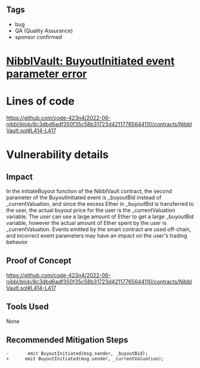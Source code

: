## Tags

- bug
- QA (Quality Assurance)
- sponsor confirmed

# [NibblVault: BuyoutInitiated event parameter error](https://github.com/code-423n4/2022-06-nibbl-findings/issues/160) 

# Lines of code

https://github.com/code-423n4/2022-06-nibbl/blob/8c3dbd6adf350f35c58b31723d42117765644110/contracts/NibblVault.sol#L414-L417


# Vulnerability details

## Impact
In the initiateBuyout function of the NibblVault contract, the second parameter of the BuyoutInitiated event is _buyoutBid instead of _currentValuation, and since the excess Ether in _buyoutBid is transferred to the user, the actual buyout price for the user is the _currentValuation variable.
The user can use a large amount of Ether to get a large _buyoutBid variable, however the actual amount of Ether spent by the user is _currentValuation.
Events emitted by the smart contract are used off-chain, and incorrect event parameters may have an impact on the user's trading behavior

## Proof of Concept
https://github.com/code-423n4/2022-06-nibbl/blob/8c3dbd6adf350f35c58b31723d42117765644110/contracts/NibblVault.sol#L414-L417
## Tools Used
None
## Recommended Mitigation Steps
```
-       emit BuyoutInitiated(msg.sender, _buyoutBid);
+      emit BuyoutInitiated(msg.sender, _currentValuation);
```

